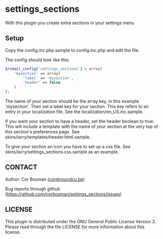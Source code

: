 settings_sections
=================

With this plugin you create extra sections in your settings menu

Setup
-----
Copy the config.inc.php.sample to config.inc.php and edit the file.

The config should look like this:

```php
$rcmail_config['settings_sections'] = array(
    'mysection' => array(
        'label' => 'mysection',
        'header' => false
    )
);
```

The name of your section should be the array key, in this example 'mysection'.
Then set a label key for your section. This key refers to an entry in your localization file. See the localization/en_US.inc.sample.

If you want your section to have a header, set the header boolean to true. This will include a template with the name of your section at the very top of this section's preferences page. See skins/larry/templates/header.html.sample.

To give your section an icon you have to set up a css file. See skins/larry/settings_sections.css.sample as an example.

CONTACT
-------
Author:   Cor Bosman (cor@roundcu.be)

Bug reports through github (https://github.com/corbosman/settings_sections/issues)

LICENSE
-------

This plugin is distributed under the GNU General Public License Version 2.
Please read through the file LICENSE for more information about this license.